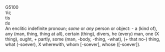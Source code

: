 <body>
  <p>G5100<br>  τίς  <br> tis  <br><i>tis </i><br>An enclitic indefinite pronoun; <i>some</i> or <i>any</i> person or object: - a (kind of), any (man, thing, thing at all), certain (thing), divers, he (every) man, one (X thing), ought, + partly, some (man, -body, -thing, -what), (+ that no-) thing, what (-soever), X wherewith, whom [-soever], whose ([-soever]).<br></p>
 </body>